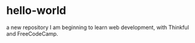 # hello-world
a new repository
I am beginning to learn web development, with Thinkful and FreeCodeCamp.
